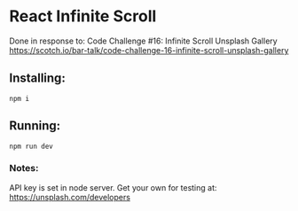 # React Infinite Scroll


Done in response to: Code Challenge #16: Infinite Scroll Unsplash Gallery
https://scotch.io/bar-talk/code-challenge-16-infinite-scroll-unsplash-gallery



## Installing:

    npm i
    
## Running:	

    npm run dev
### Notes:	

API key is set in node server. Get your own for testing at: https://unsplash.com/developers
